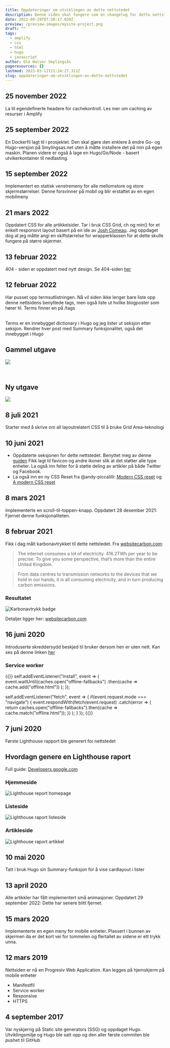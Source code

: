 ```yaml
---
title: Oppdateringer om utviklingen av dette nettstedet
description: Denne siden skal fungere som en changelog for dette nettstedet
date: 2022-09-29T07:50:17.020Z
preview: /preview-images/mysite-project.png
draft: ""
tags:
  - amplify
  - css
  - html
  - hugo
  - javascript
author: Ole Halvor Smylingsås
pageresources: {}
lastmod: 2023-03-11T21:24:27.311Z
slug: oppdateringer-om-utviklingen-av-dette-nettstedet
---
```


<!--more-->
## 25 november 2022
La til egendefinerte headere for cachekontroll. Les mer om caching av resurser i Amplify

## 25 september 2022 
En Dockerfil lagt til i prosjektet. Den skal gjøre den enklere å endre Go- og Hugo-versjon på Smylingsas.net uten å måtte installere det på min på egen maskin. Planen videre er også å lage en Hugo/Go/Node - basert utvikerkontainer til nedlasting.

## 15 september 2022
Implementert en statisk venstremeny for alle mellomstore og store skjermstørrelser. Denne forsvinner på mobil og blir erstattet av en egen mobilmeny

## 21 mars 2022
Oppdatert CSS for alle artikkelsider. Tar i bruk CSS Grid, ch og min() for et enkelt responsivt layout basert på en ide av [Josh Comeau](https://www.joshwcomeau.com/css/full-bleed/). Jeg oppdaget dog at jeg måtte angi en skiftstørrelse for wrapperklassen for at dette skulle fungere på større skjermer.

## 13 februar 2022
404 - siden er oppdatert med nytt design.
Se 404-siden [her](/404.html)

## 12 februar 2022
Har pusset opp termsutlistningen. Nå vil siden ikke lenger bare liste opp denne nettsidens benyttede tags, men også liste ut hvilke blogposter som hører til. Terms finner en på /tags
<br /><br />

Terms er en innebygget dictionary i Hugo og jeg lister ut seksjon etter seksjon. Rendrer hver post med Summary funksjonalitet, også det innebygget i Hugo 

## Gammel utgave
![](/img/oldterms.PNG)

<br />

## Ny utgave
![](/img/termsupdated12022022.PNG)

## 8 juli 2021
Starter med å skrive om all layoutrelatert CSS til å bruke Grid Area-teknologi

## 10 juni 2021
- Oppdaterte <head> seksjonen for dette nettstedet. Benyttet meg av denne [guiden](https://www.matuzo.at/blog/html-boilerplate/) Fikk lagt til favicon og andre ikoner slik at det støtter alle type enheter. La også inn felter for å støtte deling av artikler på både Twitter og Facebook.
- La også inn en ny CSS Reset fra @andy-piccalilli: [Modern CSS reset](https://github.com/andy-piccalilli/modern-css-reset) og [A modern CSS reset](https://piccalil.li/blog/a-modern-css-reset)

## 8 mars 2021
Implementerte en scroll-til-toppen-knapp. Oppdatert 28 desember 2021: Fjernet denne funksjonaliteten.

## 8 februar 2021
Fikk i dag målt karbonavtrykket til dette nettstedet.
Fra [websitecarbon.com](https://www.websitecarbon.com/):

> The internet consumes a lot of electricity. 416.2TWh per year to be precise. To give you some perspective, that’s more than the entire United Kingdom.

> From data centres to transmission networks to the devices that we hold in our hands, it is all consuming electricity, and in turn producing carbon emissions.

### Resultatet
![Karbonavtrykk badge](/img/website-carbon.PNG)

Detaljer ligger her: [websitecarbon.com](https://www.websitecarbon.com/website/smylingsas-net/)


## 16 juni 2020
Introduserte skreddersydd beskjed til bruker dersom hen er uten nett. Kan ses på denne linken [her](offline.html)

### Service worker
{{<highlight js>}}
self.addEventListener("install", event => {
	event.waitUntil(caches.open("offline-fallbacks")
		.then(cache => cache.add("offline.html"))
	);
});


self.addEventListener("fetch", event => {
	if(event.request.mode === "navigate") {
		event.respondWith(fetch(event.request)
				.catch(error => {
					return caches.open("offline-fallbacks").then(cache => cache.match("offline.html"));
				})
		);
	}
});
{{</highlight>}}

## 7 juni 2020
Første Lighthouse rapport ble generert for nettstedet

## Hvordagn genere en Lighthouse raport
Full guide: [Developers.google.com](https://developers.google.com/web/tools/lighthouse/#devtools)


### Hjemmeside
![Lighthouse report homepage](/img/lighthouse-homepage.PNG)

### Listeside
![Lighthouse raport listeside](/img/lighthouse-list.PNG)

### Artikleside
![Lighthouse raport artikkel](/img/lighthouse-article.PNG)


## 10 mai 2020
Tatt i bruk Hugo sin Summary-funksjon for å vise cardlayout i lister

## 13 april 2020
Alle artikkler har fått implementert små animasjoner. Oppdatert 29 september 2022: Dette har senere blitt fjernet.

## 15 mars 2020
Implementerte en egen meny for mobile enheter. Plassert i bunnen av skjermen da er det kort vei for tommelen og flertallet av sidene er ett trykk unna.

## 12 mars 2019
Nettsiden er nå en Progresiv Web Application. Kan legges på hjemskjerm på mobile enheter
- Manifestfil
- Service worker
- Responsive
- HTTPS

## 4 september 2017 
Var nyskjerrig på Static site generators (SSG) og oppdaget Hugo. Utviklingsmiljø og Hugo ble satt opp og den aller første commiten ble pushet til GitHub